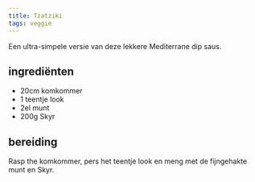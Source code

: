 ```yaml
---
title: Tzatziki
tags: veggie
---
```


Een ultra-simpele versie van deze lekkere Mediterrane dip saus. 

## ingrediënten

* 20cm komkommer
* 1 teentje look
* 2el munt
* 200g Skyr

## bereiding

Rasp the komkommer, pers het teentje look en meng met de fijngehakte munt en Skyr.


